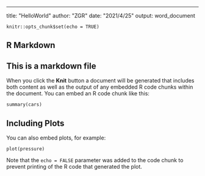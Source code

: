 ---
title: "HelloWorld"
author: "ZGR"
date: "2021/4/25"
output: word_document


```{r setup, include=FALSE}
knitr::opts_chunk$set(echo = TRUE)
```

## R Markdown

## This is a markdown file 

When you click the **Knit** button a document will be generated that includes both content as well as the output of any embedded R code chunks within the document. You can embed an R code chunk like this:

```{r cars}
summary(cars)
```

## Including Plots

You can also embed plots, for example:

```{r pressure, echo=FALSE}
plot(pressure)
```

Note that the `echo = FALSE` parameter was added to the code chunk to prevent printing of the R code that generated the plot.
